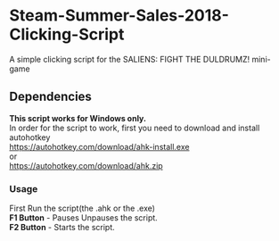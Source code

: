 # Steam-Summer-Sales-2018-Clicking-Script
A simple clicking script for the SALIENS: FIGHT THE DULDRUMZ! mini-game
## Dependencies
**This script works for Windows only.**<br/>
In order for the script to work, first you need to download and install autohotkey <br/><https://autohotkey.com/download/ahk-install.exe><br/>
or<br/>
<https://autohotkey.com/download/ahk.zip>
### Usage
First Run the script(the .ahk or the .exe)<br/>
**F1 Button** - Pauses Unpauses the script.<br/>
**F2 Button** - Starts the script.<br/>
